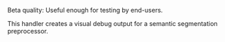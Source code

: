 Beta quality: Useful enough for testing by end-users.

This handler creates a visual debug output for a semantic segmentation preprocessor.